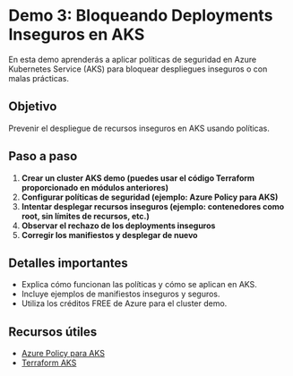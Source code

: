 # Demo 3: Bloqueando Deployments Inseguros en AKS

En esta demo aprenderás a aplicar políticas de seguridad en Azure Kubernetes Service (AKS) para bloquear despliegues inseguros o con malas prácticas.

## Objetivo
Prevenir el despliegue de recursos inseguros en AKS usando políticas.

## Paso a paso
1. **Crear un cluster AKS demo (puedes usar el código Terraform proporcionado en módulos anteriores)**
2. **Configurar políticas de seguridad (ejemplo: Azure Policy para AKS)**
3. **Intentar desplegar recursos inseguros (ejemplo: contenedores como root, sin límites de recursos, etc.)**
4. **Observar el rechazo de los deployments inseguros**
5. **Corregir los manifiestos y desplegar de nuevo**

## Detalles importantes
- Explica cómo funcionan las políticas y cómo se aplican en AKS.
- Incluye ejemplos de manifiestos inseguros y seguros.
- Utiliza los créditos FREE de Azure para el cluster demo.

## Recursos útiles
- [Azure Policy para AKS](https://learn.microsoft.com/es-es/azure/aks/policy-concept)
- [Terraform AKS](https://registry.terraform.io/providers/hashicorp/azurerm/latest/docs/resources/kubernetes_cluster)
